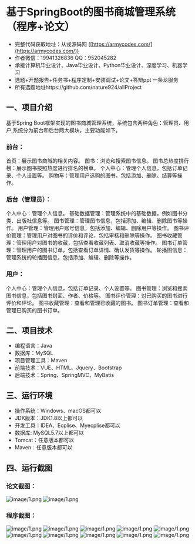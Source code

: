 基于SpringBoot的图书商城管理系统（程序+论文）
=
- 完整代码获取地址：从戎源码网 ([https://armycodes.com/](https://armycodes.com/))
- 作者微信：19941326836  QQ：952045282 
- 承接计算机毕业设计、Java毕业设计、Python毕业设计、深度学习、机器学习
- 选题+开题报告+任务书+程序定制+安装调试+论文+答辩ppt 一条龙服务
- 所有选题地址https://github.com/nature924/allProject

一、项目介绍
---
基于Spring Boot框架实现的图书商城管理系统，系统包含两种角色：管理员、用户,系统分为前台和后台两大模块，主要功能如下。
### 前台：

首页：展示图书商城的相关内容。
图书：浏览和搜索图书信息。
图书总热度排行榜：展示图书按照热度进行排名的榜单。
个人中心：管理个人信息，包括订单记录、个人设置等。
购物车：管理用户选购的图书，包括添加、删除、结算等操作。

### 后台（管理员）：

个人中心：管理个人信息。
基础数据管理：管理系统中的基础数据，例如图书分类、出版社信息等。
图书管理：管理图书信息，包括添加、编辑、删除图书等操作。
用户管理：管理用户账号信息，包括添加、编辑、删除用户等操作。
图书评价管理：管理用户对图书的评价和评论，包括审核和删除等操作。
图书收藏管理：管理用户对图书的收藏，包括查看收藏列表、取消收藏等操作。
图书订单管理：管理用户的图书订单，包括查看订单详情、确认发货等操作。
轮播图信息：管理系统的轮播图信息，包括添加、编辑、删除等操作。

### 用户：

个人中心：管理个人信息，包括订单记录、个人设置等。
图书管理：浏览和搜索图书信息，包括图书封面、作者、价格等。
图书评价管理：对已购买的图书进行评价和评论。
图书收藏管理：查看和管理已收藏的图书。
图书订单管理：查看和管理已购买的图书订单。





二、项目技术
---
- 编程语言：Java
- 数据库：MySQL
- 项目管理工具：Maven
- 前端技术：VUE、HTML、Jquery、Bootstrap
- 后端技术：Spring、SpringMVC、MyBatis

三、运行环境
---
- 操作系统：Windows、macOS都可以
- JDK版本：JDK1.8以上都可以
- 开发工具：IDEA、Ecplise、Myecplise都可以
- 数据库: MySQL5.7以上都可以
- Tomcat：任意版本都可以
- Maven：任意版本都可以

四、运行截图
---
### 论文截图：
![image/1.png](limage/1.png)
![image/1.png](limage/2.png)

### 程序截图：
![image/1.png](image/1.png)
![image/1.png](image/2.png)
![image/1.png](image/3.png)
![image/1.png](image/4.png)
![image/1.png](image/5.png)
![image/1.png](image/6.png)
![image/1.png](image/7.png)
![image/1.png](image/8.png)
![image/1.png](image/9.png)
![image/1.png](image/10.png)

